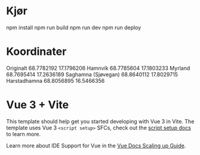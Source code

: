 # Kjør

npm install
npm run build
npm run dev
npm run deploy

# Koordinater

Originalt           68.7782192  17.1796206
Hamnvik             68.7785604  17.1803233
Myrland             68.7695414  17.2636189
Saghamna (Sjøvegan) 68.8640112  17.8029715
Harstadhamna        68.8056895  16.5466356

# Vue 3 + Vite

This template should help get you started developing with Vue 3 in Vite. The template uses Vue 3 `<script setup>` SFCs, check out the [script setup docs](https://v3.vuejs.org/api/sfc-script-setup.html#sfc-script-setup) to learn more.

Learn more about IDE Support for Vue in the [Vue Docs Scaling up Guide](https://vuejs.org/guide/scaling-up/tooling.html#ide-support).
